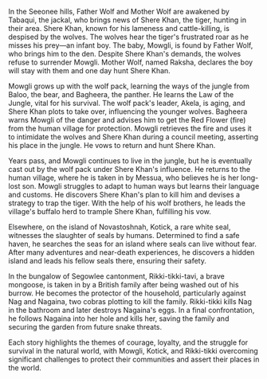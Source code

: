 In the Seeonee hills, Father Wolf and Mother Wolf are awakened by Tabaqui, the jackal, who brings news of Shere Khan, the tiger, hunting in their area. Shere Khan, known for his lameness and cattle-killing, is despised by the wolves. The wolves hear the tiger's frustrated roar as he misses his prey—an infant boy. The baby, Mowgli, is found by Father Wolf, who brings him to the den. Despite Shere Khan's demands, the wolves refuse to surrender Mowgli. Mother Wolf, named Raksha, declares the boy will stay with them and one day hunt Shere Khan.

Mowgli grows up with the wolf pack, learning the ways of the jungle from Baloo, the bear, and Bagheera, the panther. He learns the Law of the Jungle, vital for his survival. The wolf pack's leader, Akela, is aging, and Shere Khan plots to take over, influencing the younger wolves. Bagheera warns Mowgli of the danger and advises him to get the Red Flower (fire) from the human village for protection. Mowgli retrieves the fire and uses it to intimidate the wolves and Shere Khan during a council meeting, asserting his place in the jungle. He vows to return and hunt Shere Khan.

Years pass, and Mowgli continues to live in the jungle, but he is eventually cast out by the wolf pack under Shere Khan's influence. He returns to the human village, where he is taken in by Messua, who believes he is her long-lost son. Mowgli struggles to adapt to human ways but learns their language and customs. He discovers Shere Khan's plan to kill him and devises a strategy to trap the tiger. With the help of his wolf brothers, he leads the village's buffalo herd to trample Shere Khan, fulfilling his vow.

Elsewhere, on the island of Novastoshnah, Kotick, a rare white seal, witnesses the slaughter of seals by humans. Determined to find a safe haven, he searches the seas for an island where seals can live without fear. After many adventures and near-death experiences, he discovers a hidden island and leads his fellow seals there, ensuring their safety.

In the bungalow of Segowlee cantonment, Rikki-tikki-tavi, a brave mongoose, is taken in by a British family after being washed out of his burrow. He becomes the protector of the household, particularly against Nag and Nagaina, two cobras plotting to kill the family. Rikki-tikki kills Nag in the bathroom and later destroys Nagaina's eggs. In a final confrontation, he follows Nagaina into her hole and kills her, saving the family and securing the garden from future snake threats.

Each story highlights the themes of courage, loyalty, and the struggle for survival in the natural world, with Mowgli, Kotick, and Rikki-tikki overcoming significant challenges to protect their communities and assert their places in the world.